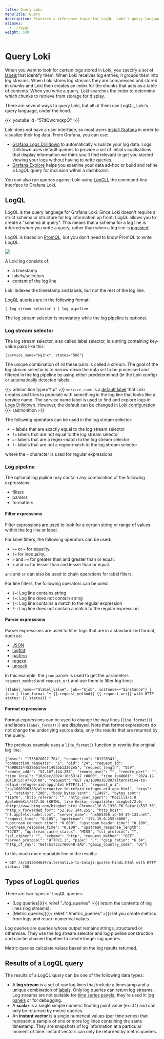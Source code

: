 ```yaml
---
title: Query Loki
menuTItle: Query
description: Provides a reference topic for LogQL, Loki's query language for logs.
aliases:
  - ./logql
weight: 600
---
```


# Query Loki

When you want to look for certain logs stored in Loki, you specify a set of [labels](https://grafana.com/docs/loki/<LOKI_VERSION>/get-started/labels) that identify them. When Loki receives log entries, it groups them into log streams.  When Loki stores log streams they are compressed and stored in *chunks* and Loki then creates an index for the chunks that acts as a table of contents. When you write a query, Loki searches the index to determine which chunks to retrieve from storage for display.

There are several ways to query Loki, but all of them use LogQL, Loki's query language, under the hood.

{{< youtube id="57dQwcmqkpQ" >}}

Loki does not have a user interface, so most users [install Grafana](https://grafana.com/docs/grafana/latest/setup-grafana/) in order to visualize their log data. From Grafana, you can use:
- [Grafana Logs Drilldown](https://grafana.com/docs/grafana-cloud/visualizations/simplified-exploration/logs/) to automatically visualize your log data. Logs Drilldown uses default queries to provide a set of initial visualizations that display information we think you'll find relevant to get you started viewing your logs without having to write queries.
- [Grafana Explore](https://grafana.com/docs/grafana/latest/explore/) helps you examine your data ad-hoc or build and refine a LogQL query for inclusion within a dashboard.

You can also run queries against Loki using [LogCLI](https://grafana.com/docs/loki/<LOKI_VERSION>/query/logcli/), the command-line interface to Grafana Loki.

## LogQL

LogQL is the query language for Grafana Loki. Since Loki doesn't require a strict schema or structure for log information up front, LogQL allows you to create a "schema at query". This means that a schema for a log line is inferred when you write a query, rather than when a log line is [ingested](https://grafana.com/docs/loki/<LOKI_VERSION>/send-data/).

LogQL is based on [PromQL](https://prometheus.io/docs/prometheus/latest/querying/basics/), but you don't need to know PromQL to write LogQL.

![](https://grafana.com/media/docs/loki/loki-log-format.png)

A Loki log consists of:
- a timestamp
- labels/selectors
- content of the log line.

Loki indexes the timestamp and labels, but not the rest of the log line. 

LogQL queries are in the following format:

```
{ log stream selector } | log pipeline
```

The log stream selector is mandatory while the log pipeline is optional.

### Log stream selector 

The log stream selector, also called label selector, is a string containing key-value pairs like this:

```
{service_name="nginx", status="500"}
```

The unique combination of all these pairs is called a *stream*. The goal of the log stream selector is to narrow down the data set to be processed and filtered in the log pipeline by using either predetermined (in the Loki config) or automatically detected labels.

{{< admonition type="tip" >}}
`service_name` is a [default label](https://grafana.com/docs/loki/latest/get-started/labels/#default-labels-for-all-users) that Loki creates and tries to populate with something in the log line that looks like a service name. The service name label is used to find and explore logs in [Logs Drilldown](https://grafana.com/docs/grafana-cloud/visualizations/simplified-exploration/logs/). However, the default can be changed in [Loki configuration](https://grafana.com/docs/grafana-cloud/visualizations/simplified-exploration/logs/).
{{< /admonition >}}

The following operators can be used in the log stream selector:

- `=` labels that are exactly equal to the log stream selector
- `!=` labels that are not equal to the log stream selector
- `=~` labels that are a regex-match to the log stream selector
- `!~` labels that are not a regex-match to the log stream selector

where the `~` character is used for regular expressions.

### Log pipeline

The optional log pipline may contain any combination of the following expressions:
- filters
- parsers
- formatters

#### Filter expressions

Filter expressions are used to look for a certain string or range of values within the log line or label.

For label filters, the following operators can be used:
- `==` or `=` for equality.
- `!=` for inequality.
- `>` and `>=` for greater than and greater than or equal.
- `<` and `<=` for lesser than and lesser than or equal.

`and` and `or` can also be used to chain operations for label filters.

For line filters, the following operators can be used:
- `|=`: Log line contains string
- `!=`: Log line does not contain string
- `|~`: Log line contains a match to the regular expression
- `!~`: Log line does not contain a match to the regular expression

#### Parser expressions

Parser expressions are used to filter logs that are in a standardized format, such as:
- [JSON](https://grafana.com/docs/loki/<LOKI_VERSION>/query/log_queries#json)
- [logfmt](https://grafana.com/docs/loki/<LOKI_VERSION>/query/log_queries#logfmt)
- [pattern](https://grafana.com/docs/loki/<LOKI_VERSION>/query/log_queries#pattern)
- [regexp](https://grafana.com/docs/loki/<LOKI_VERSION>/query/log_queries#regular-expression)
- [unpack](https://grafana.com/docs/loki/<LOKI_VERSION>/query/log_queries#unpack)

In this example, the `json` parser is used to get the parameters `request_method` and `request_uri` and use them to filter log lines:

```
{$label_name=~"$label_value", job=~"$job", instance=~"$instance"} | json | line_format "➡️ {{.request_method}} {{.request_uri}} with HTTP status: {{.status}} "
```

#### Format expressions

Format expressions can be used to change the way lines (`line_format()`) and labels (`label_format()`) are displayed. Note that format expressions do not change the underlying source data, only the results that are returned by the query.

The previous example uses a `line_format()` function to rewrite the original log line:

```
{"msec": "1733828027.704", "connection": "81290341", "connection_requests": "1", "pid": "24", "request_id": "7a98025445386b1feef1402bb13362e5", "request_length": "559", "remote_addr": "52.167.144.255", "remote_user": "", "remote_port": "", "time_local": "10/Dec/2024:10:53:47 +0000", "time_iso8601": "2024-12-10T10:53:47+00:00", "request": "GET /a/1080936380/alternative-to-refaid-refugee-aid-app.html HTTP/1.1", "request_uri": "/a/1080936380/alternative-to-refaid-refugee-aid-app.html", "args": "", "status": "200", "body_bytes_sent": "11497", "bytes_sent": "11676", "http_referer": "", "http_user_agent": "Mozilla/5.0 AppleWebKit/537.36 (KHTML, like Gecko; compatible; bingbot/2.0; +http://www.bing.com/bingbot.htm) Chrome/116.0.1938.76 Safari/537.36", "http_x_forwarded_for": "52.167.144.255", "http_host": "nl.appfelstrudel.com", "server_name": "ns565366.ip-54-39-133.net", "request_time": "0.105", "upstream": "172.19.0.255:3006", "upstream_connect_time": "0.000", "upstream_header_time": "0.100", "upstream_response_time": "0.100", "upstream_response_length": "72787", "upstream_cache_status": "MISS", "ssl_protocol": "", "ssl_cipher": "", "scheme": "http", "request_method": "GET", "server_protocol": "HTTP/1.1", "pipe": ".", "gzip_ratio": "6.34", "http_cf_ray": "8efcb173cc760648-IAD","geoip_country_code": "US"}
```

to this much more readable line in the results:

```
➡️ GET /a/1413644634/alternative-to-balaji-quotes-hindi.html with HTTP status: 200 
```

## Types of LogQL queries

There are two types of LogQL queries:

- [Log queries]({{< relref "./log_queries" >}}) return the contents of log lines (log streams).
- [Metric queries]({{< relref "./metric_queries" >}}) let you create metrics from logs and return numerical values.

Log queries are queries whose output remains strings, structured or otherwise. They use the log stream selector and log pipeline construction and can be chained together to create longer log queries.

Metric queries calculate values based on the log results returned.

## Results of a LogQL query

The results of a LogQL query can be one of the following data types:

- A **log stream** is a set of raw log lines that include a timestamp and a unique combination of [labels](https://grafana.com/docs/loki/<LOKI_VERSION>/get-started/labels/). Only log queries can return log streams. Log streams are not suitable for [time series panels](https://grafana.com/docs/grafana-cloud/visualizations/panels-visualizations/visualizations/time-series/); they're used in [log panels](https://grafana.com/docs/grafana-cloud/visualizations/panels-visualizations/visualizations/logs/) or for debugging.
- A **scalar** is a single simple numeric floating point value (ex: `42`) and can only be returned by metric queries.
- An **instant vector** is a single numerical values (per time series) that represent a sample of one or more log lines containing the same timestamp. They are snapshots of log information at a particular moment of time. Instant vectors can only be returned by metric queries.
